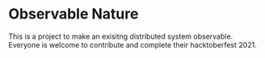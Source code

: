 # Observable Nature

This is a project to make an exisitng distributed system observable. Everyone is welcome to contribute and complete their hacktoberfest 2021.
